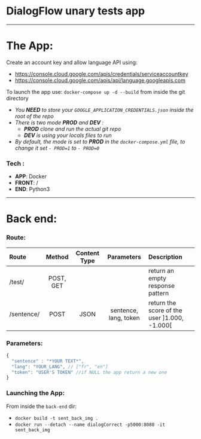 # **DialogFlow** unary tests app
---

# The App:

Create an account key and allow language API using:
 * https://console.cloud.google.com/apis/credentials/serviceaccountkey
 * https://console.cloud.google.com/apis/api/language.googleapis.com

To launch the app use: `docker-compose up -d --build` from inside the git directory

 * _You **NEED** to store your `GOOGLE_APPLICATION_CREDENTIALS.json` inside the root of the repo_
 * *There is two mode **PROD** and **DEV** :*
   * _**PROD** clone and run the actual git repo_
   * _**DEV** is using your locals files to run_
 * *By default, the mode is set to **PROD** in the `docker-compose.yml` file, to change it set `- PROD=1` to `- PROD=0`*


### Tech :
 
  * **APP**: Docker
  * **FRONT**: /
  * **END**: Python3
  
  
---

# Back end:

### Route:  

Route| Method| Content Type |Parameters| Description |
:-|:-:|:-:|:-:|:-|
/test/ | POST, GET |  |  | return an empty response pattern
/sentence/ | POST | JSON | sentence, lang, token| return the score of the user ]1.000, -1.000\[

### Parameters:
```javascript
{
  "sentence" : "*YOUR TEXT*",
  "lang": "YOUR_LANG", // ["fr", "en"]
  "token": "USER'S TOKEN" //if NULL the app return a new one
}
```

### Launching the App:  

From inside the `back-end` dir:

 * `docker build -t sent_back_img .`
 * `docker run --detach --name dialogCorrect -p5000:8080 -it sent_back_img`

